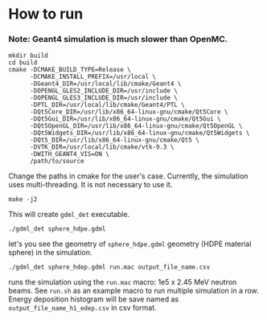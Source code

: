 # How to run
### Note: Geant4 simulation is much slower than OpenMC.
```
mkdir build
cd build
cmake -DCMAKE_BUILD_TYPE=Release \
      -DCMAKE_INSTALL_PREFIX=/usr/local \
      -DGeant4_DIR=/usr/local/lib/cmake/Geant4 \
      -DOPENGL_GLES2_INCLUDE_DIR=/usr/include \
      -DOPENGL_GLES3_INCLUDE_DIR=/usr/include \
      -DPTL_DIR=/usr/local/lib/cmake/Geant4/PTL \
      -DQt5Core_DIR=/usr/lib/x86_64-linux-gnu/cmake/Qt5Core \
      -DQt5Gui_DIR=/usr/lib/x86_64-linux-gnu/cmake/Qt5Gui \
      -DQt5OpenGL_DIR=/usr/lib/x86_64-linux-gnu/cmake/Qt5OpenGL \
      -DQt5Widgets_DIR=/usr/lib/x86_64-linux-gnu/cmake/Qt5Widgets \
      -DQt5_DIR=/usr/lib/x86_64-linux-gnu/cmake/Qt5 \
      -DVTK_DIR=/usr/local/lib/cmake/vtk-9.3 \
      -DWITH_GEANT4_VIS=ON \
      /path/to/source
```
Change the paths in cmake for the user's case.
Currently, the simulation uses multi-threading. It is not necessary to use it.
```
make -j2
```
This will create `gdml_det` executable.
```
./gdml_det sphere_hdpe.gdml
```
let's you see the geometry of `sphere_hdpe.gdml` geometry (HDPE material sphere) in the simulation.
```
./gdml_det sphere_hdep.gdml run.mac output_file_name.csv
```
runs the simulation using the `run.mac` macro: 1e5 x 2.45 MeV neutron beams.
See `run.sh` as an example macro to run multiple simulation in a row.
Energy deposition histogram will be save named as `output_file_name_h1_edep.csv` in csv format.
